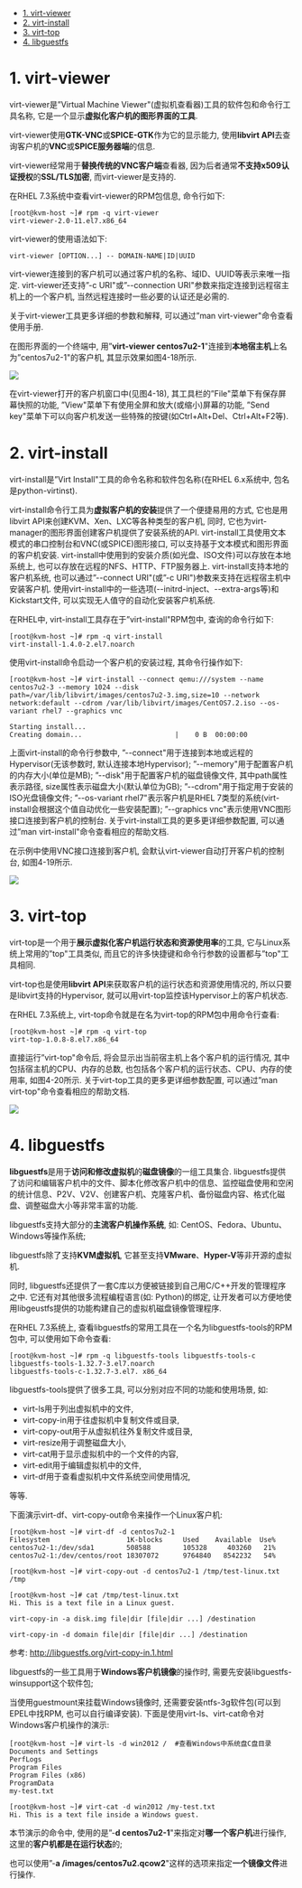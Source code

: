 
<!-- @import "[TOC]" {cmd="toc" depthFrom=1 depthTo=6 orderedList=false} -->

<!-- code_chunk_output -->

- [1. virt-viewer](#1-virt-viewer)
- [2. virt-install](#2-virt-install)
- [3. virt-top](#3-virt-top)
- [4. libguestfs](#4-libguestfs)

<!-- /code_chunk_output -->

# 1. virt-viewer

virt\-viewer是”Virtual Machine Viewer"(虚拟机查看器)工具的软件包和命令行工具名称, 它是一个显示**虚拟化客户机的图形界面的工具**. 

virt\-viewer使用**GTK\-VNC**或**SPICE\-GTK**作为它的显示能力, 使用**libvirt API**去查询客户机的**VNC**或**SPICE服务器端**的信息. 

virt\-viewer经常用于**替换传统的VNC客户端**查看器, 因为后者通常**不支持x509认证授权**的**SSL/TLS加密**, 而virt\-viewer是支持的. 

在RHEL 7.3系统中查看virt\-viewer的RPM包信息, 命令行如下: 

```
[root@kvm-host ~]# rpm -q virt-viewer
virt-viewer-2.0-11.el7.x86_64
```

virt-viewer的使用语法如下: 

```
virt-viewer [OPTION...] -- DOMAIN-NAME|ID|UUID
```

virt\-viewer连接到的客户机可以通过客户机的名称、域ID、UUID等表示来唯一指定. virt\-viewer还支持”\-c URI"或”\-\-connection URI"参数来指定连接到远程宿主机上的一个客户机, 当然远程连接时一些必要的认证还是必需的. 

关于virt\-viewer工具更多详细的参数和解释, 可以通过”man virt\-viewer"命令查看使用手册. 

在图形界面的一个终端中, 用”**virt\-viewer centos7u2\-1**"连接到**本地宿主机**上名为”centos7u2\-1"的客户机, 其显示效果如图4-18所示. 

![](./images/2019-05-19-19-22-47.png)

在virt\-viewer打开的客户机窗口中(见图4\-18), 其工具栏的”File"菜单下有保存屏幕快照的功能, ”View"菜单下有使用全屏和放大(或缩小)屏幕的功能, ”Send key"菜单下可以向客户机发送一些特殊的按键(如Ctrl\+Alt\+Del、Ctrl\+Alt\+F2等). 

# 2. virt-install

virt\-install是”Virt Install"工具的命令名称和软件包名称(在RHEL 6.x系统中, 包名是python\-virtinst). 

virt\-install命令行工具为**虚拟客户机的安装**提供了一个便捷易用的方式, 它也是用libvirt API来创建KVM、Xen、LXC等各种类型的客户机, 同时, 它也为virt\-manager的图形界面创建客户机提供了安装系统的API. virt-install工具使用文本模式的串口控制台和VNC(或SPICE)图形接口, 可以支持基于文本模式和图形界面的客户机安装. virt\-install中使用到的安装介质(如光盘、ISO文件)可以存放在本地系统上, 也可以存放在远程的NFS、HTTP、FTP服务器上. virt-install支持本地的客户机系统, 也可以通过”\-\-connect URI"(或”\-c URI")参数来支持在远程宿主机中安装客户机. 使用virt\-install中的一些选项(\-\-initrd-inject、\-\-extra-args等)和Kickstart文件, 可以实现无人值守的自动化安装客户机系统. 

在RHEL中, virt\-install工具存在于”virt\-install"RPM包中, 查询的命令行如下: 

```
[root@kvm-host ~]# rpm -q virt-install
virt-install-1.4.0-2.el7.noarch
```

使用virt-install命令启动一个客户机的安装过程, 其命令行操作如下: 

```
[root@kvm-host ~]# virt-install --connect qemu:///system --name centos7u2-3 --memory 1024 --disk path=/var/lib/libvirt/images/centos7u2-3.img,size=10 --network network:default --cdrom /var/lib/libvirt/images/CentOS7.2.iso --os-variant rhel7 --graphics vnc

Starting install...
Creating domain...                       |    0 B  00:00:00
```

上面virt\-install的命令行参数中, ”\-\-connect"用于连接到本地或远程的Hypervisor(无该参数时, 默认连接本地Hypervisor); ”\-\-memory"用于配置客户机的内存大小(单位是MB); ”\-\-disk"用于配置客户机的磁盘镜像文件, 其中path属性表示路径, size属性表示磁盘大小(默认单位为GB); ”\-\-cdrom"用于指定用于安装的ISO光盘镜像文件; ”\-\-os\-variant rhel7"表示客户机是RHEL 7类型的系统(virt\-install会根据这个值自动优化一些安装配置); ”\-\-graphics vnc"表示使用VNC图形接口连接到客户机的控制台. 关于virt\-install工具的更多更详细参数配置, 可以通过”man virt\-install"命令查看相应的帮助文档. 

在示例中使用VNC接口连接到客户机, 会默认virt-viewer自动打开客户机的控制台, 如图4\-19所示. 

![](./images/2019-05-19-19-28-56.png)

# 3. virt-top

virt\-top是一个用于**展示虚拟化客户机运行状态和资源使用率**的工具, 它与Linux系统上常用的”top"工具类似, 而且它的许多快捷键和命令行参数的设置都与”top"工具相同. 

virt\-top也是使用**libvirt API**来获取客户机的运行状态和资源使用情况的, 所以只要是libvirt支持的Hypervisor, 就可以用virt\-top监控该Hypervisor上的客户机状态. 

在RHEL 7.3系统上, virt\-top命令就是在名为virt\-top的RPM包中用命令行查看: 

```
[root@kvm-host ~]# rpm -q virt-top
virt-top-1.0.8-8.el7.x86_64
```

直接运行”virt-top"命令后, 将会显示出当前宿主机上各个客户机的运行情况, 其中包括宿主机的CPU、内存的总数, 也包括各个客户机的运行状态、CPU、内存的使用率, 如图4-20所示. 关于virt-top工具的更多更详细参数配置, 可以通过”man virt\-top"命令查看相应的帮助文档. 

![](./images/2019-05-19-19-29-44.png)

# 4. libguestfs

**libguestfs**是用于**访问和修改虚拟机**的**磁盘镜像**的一组工具集合. libguestfs提供了访问和编辑客户机中的文件、脚本化修改客户机中的信息、监控磁盘使用和空闲的统计信息、P2V、V2V、创建客户机、克隆客户机、备份磁盘内容、格式化磁盘、调整磁盘大小等非常丰富的功能. 

libguestfs支持大部分的**主流客户机操作系统**, 如: CentOS、Fedora、Ubuntu、Windows等操作系统; 

libguestfs除了支持**KVM虚拟机**, 它甚至支持**VMware**、**Hyper\-V**等非开源的虚拟机. 

同时, libguestfs还提供了一套C库以方便被链接到自己用C/C\+\+开发的管理程序之中. 它还有对其他很多流程编程语言(如: Python)的绑定, 让开发者可以方便地使用libgeustfs提供的功能构建自己的虚拟机磁盘镜像管理程序. 

在RHEL 7.3系统上, 查看libguestfs的常用工具在一个名为libguestfs\-tools的RPM包中, 可以使用如下命令查看: 

```
[root@kvm-host ~]# rpm -q libguestfs-tools libguestfs-tools-c
libguestfs-tools-1.32.7-3.el7.noarch
libguestfs-tools-c-1.32.7-3.el7. x86_64
```

libguestfs\-tools提供了很多工具, 可以分别对应不同的功能和使用场景, 如: 

- virt\-ls用于列出虚拟机中的文件, 
- virt\-copy\-in用于往虚拟机中复制文件或目录, 
- virt\-copy\-out用于从虚拟机往外复制文件或目录, 
- virt\-resize用于调整磁盘大小, 
- virt\-cat用于显示虚拟机中的一个文件的内容, 
- virt\-edit用于编辑虚拟机中的文件, 
- virt\-df用于查看虚拟机中文件系统空间使用情况, 

等等. 

下面演示virt\-df、virt\-copy\-out命令来操作一个Linux客户机: 

```
[root@kvm-host ~]# virt-df -d centos7u2-1
Filesystem                   1K-blocks     Used    Available  Use%
centos7u2-1:/dev/sda1        508588        105328     403260   21%
centos7u2-1:/dev/centos/root 18307072      9764840   8542232   54%

[root@kvm-host ~]# virt-copy-out -d centos7u2-1 /tmp/test-linux.txt /tmp

[root@kvm-host ~]# cat /tmp/test-linux.txt
Hi. This is a text file in a Linux guest.
```

```
virt-copy-in -a disk.img file|dir [file|dir ...] /destination

virt-copy-in -d domain file|dir [file|dir ...] /destination
```

参考: http://libguestfs.org/virt-copy-in.1.html

libguestfs的一些工具用于**Windows客户机镜像**的操作时, 需要先安装libguestfs\-winsupport这个软件包; 

当使用guestmount来挂载Windows镜像时, 还需要安装ntfs\-3g软件包(可以到EPEL中找RPM, 也可以自行编译安装). 下面是使用virt\-ls、virt\-cat命令对Windows客户机操作的演示: 

```
[root@kvm-host ~]# virt-ls -d win2012 /  #查看Windows中系统盘C盘目录
Documents and Settings
PerfLogs
Program Files
Program Files (x86)
ProgramData
my-test.txt

[root@kvm-host ~]# virt-cat -d win2012 /my-test.txt
Hi. This is a text file inside a Windows guest.
```

本节演示的命令中, 使用的是”\-**d centos7u2\-1**"来指定对**哪一个客户机**进行操作, 这里的**客户机都是在运行状态**的; 

也可以使用”\-**a /images/centos7u2.qcow2**"这样的选项来指定**一个镜像文件**进行操作. 

